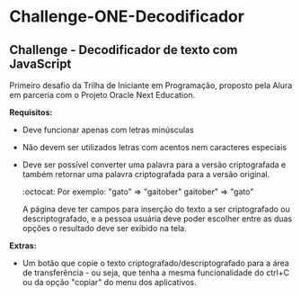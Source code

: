 # Challenge-ONE-Decodificador

## Challenge - Decodificador de texto com JavaScript

  Primeiro desafio da Trilha de Iniciante em Programação, proposto pela Alura em parceria com o Projeto Oracle Next Education.

**Requisitos:**  

- Deve funcionar apenas com letras minúsculas
- Não devem ser utilizados letras com acentos nem caracteres especiais
- Deve ser possível converter uma palavra para a versão criptografada e também retornar uma palavra criptografada para a versão original.

  :octocat: Por exemplo:
  "gato" => "gaitober"
  gaitober" => "gato"

  A página deve ter campos para inserção do texto a ser criptografado ou descriptografado, e a pessoa usuária deve poder escolher entre as duas opções
o resultado deve ser exibido na tela.

**Extras:**

- Um botão que copie o texto criptografado/descriptografado para a área de transferência - ou seja, que tenha a mesma funcionalidade do ctrl+C ou da opção "copiar" do menu dos aplicativos.
